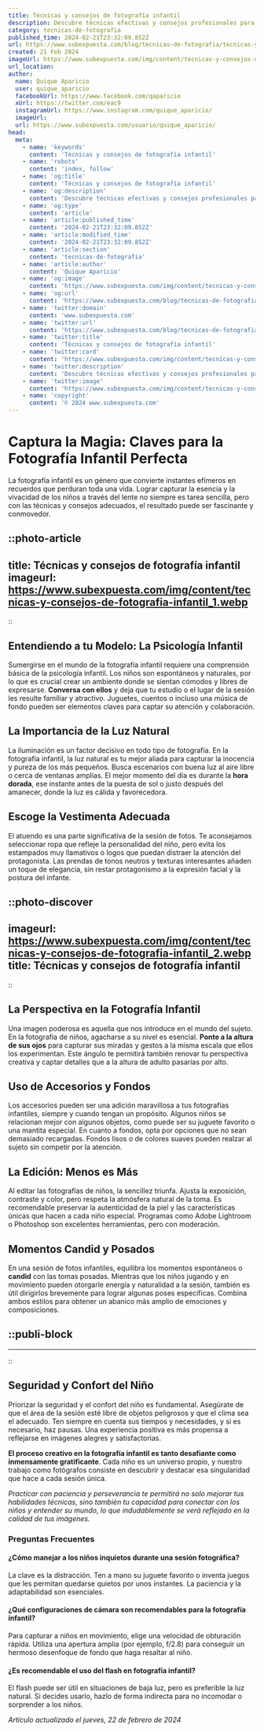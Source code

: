 ```yaml
---
title: Técnicas y consejos de fotografía infantil
description: Descubre técnicas efectivas y consejos profesionales para capturar la esencia y alegría de la fotografía infantil con estilo único.
category: tecnicas-de-fotografia
published_time: 2024-02-21T23:32:09.852Z
url: https://www.subexpuesta.com/blog/tecnicas-de-fotografia/tecnicas-y-consejos-de-fotografia-infantil
created: 21 Feb 2024
imageUrl: https://www.subexpuesta.com/img/content/tecnicas-y-consejos-de-fotografia-infantil_1.webp
url_location:
author:
  name: Quique Aparicio
  user: quique_aparicio
  facebookUrl: https://www.facebook.com/qaparicio
  xUrl: https://twitter.com/eac9
  instagramUrl: https://www.instagram.com/quique_aparicio/
  imageUrl: 
  url: https://www.subexpuesta.com/usuario/quique_aparicio/
head:
  meta:
    - name: 'keywords'
      content: 'Técnicas y consejos de fotografía infantil'
    - name: 'robots'
      content: 'index, follow'
    - name: 'og:title'
      content: 'Técnicas y consejos de fotografía infantil'
    - name: 'og:description'
      content: 'Descubre técnicas efectivas y consejos profesionales para capturar la esencia y alegría de la fotografía infantil con estilo único.'
    - name: 'og:type'
      content: 'article'
    - name: 'article:published_time'
      content: '2024-02-21T23:32:09.852Z'
    - name: 'article:modified_time'
      content: '2024-02-21T23:32:09.852Z'
    - name: 'article:section'
      content: 'tecnicas-de-fotografia'
    - name: 'article:author'
      content: 'Quique Aparicio'
    - name: 'og:image'
      content: 'https://www.subexpuesta.com/img/content/tecnicas-y-consejos-de-fotografia-infantil_1.webp'
    - name: 'og:url'
      content: 'https://www.subexpuesta.com/blog/tecnicas-de-fotografia/tecnicas-y-consejos-de-fotografia-infantil'
    - name: 'twitter:domain'
      content: 'www.subexpuesta.com'
    - name: 'twitter:url'
      content: 'https://www.subexpuesta.com/blog/tecnicas-de-fotografia/tecnicas-y-consejos-de-fotografia-infantil'
    - name: 'twitter:title'
      content: 'Técnicas y consejos de fotografía infantil'
    - name: 'twitter:card'
      content: 'https://www.subexpuesta.com/img/content/tecnicas-y-consejos-de-fotografia-infantil_1.webp'
    - name: 'twitter:description'
      content: 'Descubre técnicas efectivas y consejos profesionales para capturar la esencia y alegría de la fotografía infantil con estilo único.'
    - name: 'twitter:image'
      content: 'https://www.subexpuesta.com/img/content/tecnicas-y-consejos-de-fotografia-infantil_1.webp'
    - name: 'copyright'
      content: '© 2024 www.subexpuesta.com'
---
```

# Captura la Magia: Claves para la Fotografía Infantil Perfecta

La fotografía infantil es un género que convierte instantes efímeros en recuerdos que perduran toda una vida. Lograr capturar la esencia y la vivacidad de los niños a través del lente no siempre es tarea sencilla, pero con las técnicas y consejos adecuados, el resultado puede ser fascinante y conmovedor.


::photo-article
---
title: Técnicas y consejos de fotografía infantil
imageurl: https://www.subexpuesta.com/img/content/tecnicas-y-consejos-de-fotografia-infantil_1.webp
---
::


## Entendiendo a tu Modelo: La Psicología Infantil

Sumergirse en el mundo de la fotografía infantil requiere una comprensión básica de la psicología infantil. Los niños son espontáneos y naturales, por lo que es crucial crear un ambiente donde se sientan cómodos y libres de expresarse. **Conversa con ellos** y deja que tu estudio o el lugar de la sesión les resulte familiar y atractivo. Juguetes, cuentos o incluso una música de fondo pueden ser elementos claves para captar su atención y colaboración.

## La Importancia de la Luz Natural

La iluminación es un factor decisivo en todo tipo de fotografía. En la fotografía infantil, la luz natural es tu mejor aliada para capturar la inocencia y pureza de los más pequeños. Busca escenarios con buena luz al aire libre o cerca de ventanas amplias. El mejor momento del día es durante la **hora dorada**, ese instante antes de la puesta de sol o justo después del amanecer, donde la luz es cálida y favorecedora.

## Escoge la Vestimenta Adecuada

El atuendo es una parte significativa de la sesión de fotos. Te aconsejamos seleccionar ropa que refleje la personalidad del niño, pero evita los estampados muy llamativos o logos que puedan distraer la atención del protagonista. Las prendas de tonos neutros y texturas interesantes añaden un toque de elegancia, sin restar protagonismo a la expresión facial y la postura del infante.


::photo-discover
---
imageurl: https://www.subexpuesta.com/img/content/tecnicas-y-consejos-de-fotografia-infantil_2.webp
title: Técnicas y consejos de fotografía infantil
---
::


## La Perspectiva en la Fotografía Infantil

Una imagen poderosa es aquella que nos introduce en el mundo del sujeto. En la fotografía de niños, agacharse a su nivel es esencial. **Ponte a la altura de sus ojos** para capturar sus miradas y gestos a la misma escala que ellos los experimentan. Este ángulo te permitirá también renovar tu perspectiva creativa y captar detalles que a la altura de adulto pasarías por alto.

## Uso de Accesorios y Fondos

Los accesorios pueden ser una adición maravillosa a tus fotografías infantiles, siempre y cuando tengan un propósito. Algunos niños se relacionan mejor con algunos objetos, como puede ser su juguete favorito o una mantita especial. En cuanto a fondos, opta por opciones que no sean demasiado recargadas. Fondos lisos o de colores suaves pueden realzar al sujeto sin competir por la atención.

## La Edición: Menos es Más

Al editar las fotografías de niños, la sencillez triunfa. Ajusta la exposición, contraste y color, pero respeta la atmósfera natural de la toma. Es recomendable preservar la autenticidad de la piel y las características únicas que hacen a cada niño especial. Programas como Adobe Lightroom o Photoshop son excelentes herramientas, pero con moderación.

## Momentos Candid y Posados

En una sesión de fotos infantiles, equilibra los momentos espontáneos o **candid** con las tomas posadas. Mientras que los niños jugando y en movimiento pueden otorgarle energía y naturalidad a la sesión, también es útil dirigirlos brevemente para lograr algunas poses específicas. Combina ambos estilos para obtener un abanico más amplio de emociones y composiciones.


  ::publi-block
  ---
  ---
  ::
  
  
## Seguridad y Confort del Niño

Priorizar la seguridad y el confort del niño es fundamental. Asegúrate de que el área de la sesión esté libre de objetos peligrosos y que el clima sea el adecuado. Ten siempre en cuenta sus tiempos y necesidades, y si es necesario, haz pausas. Una experiencia positiva es más propensa a reflejarse en imágenes alegres y satisfactorias.

**El proceso creativo en la fotografía infantil es tanto desafiante como inmensamente gratificante**. Cada niño es un universo propio, y nuestro trabajo como fotógrafos consiste en descubrir y destacar esa singularidad que hace a cada sesión única. 

*Practicar con paciencia y perseverancia te permitirá no solo mejorar tus habilidades técnicas, sino también tu capacidad para conectar con los niños y entender su mundo, lo que indudablemente se verá reflejado en la calidad de tus imágenes.*

### Preguntas Frecuentes

#### ¿Cómo manejar a los niños inquietos durante una sesión fotográfica?
La clave es la distracción. Ten a mano su juguete favorito o inventa juegos que les permitan quedarse quietos por unos instantes. La paciencia y la adaptabilidad son esenciales.

#### ¿Qué configuraciones de cámara son recomendables para la fotografía infantil?
Para capturar a niños en movimiento, elige una velocidad de obturación rápida. Utiliza una apertura amplia (por ejemplo, f/2.8) para conseguir un hermoso desenfoque de fondo que haga resaltar al niño.

#### ¿Es recomendable el uso del flash en fotografía infantil?
El flash puede ser útil en situaciones de baja luz, pero es preferible la luz natural. Si decides usarlo, hazlo de forma indirecta para no incomodar o sorprender a los niños.

_Artículo actualizado el jueves, 22 de febrero de 2024_